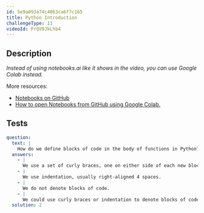 ```yaml
---
id: 5e9a093a74c4063ca6f7c165
title: Python Introduction
challengeType: 11
videoId: PrQV9JkLhb4
---
```


## Description

<section id='description'>

*Instead of using notebooks.ai like it shows in the video, you can use Google Colab instead.*

More resources:

-   [Notebooks on GitHub](https://github.com/ine-rmotr-curriculum/ds-content-python-under-10-minutes)
-   [How to open Notebooks from GitHub using Google Colab.](https://colab.research.google.com/github/googlecolab/colabtools/blob/master/notebooks/colab-github-demo.ipynb)

</section>

## Tests

<section id='tests'>

```yml
question:
  text: |
    How do we define blocks of code in the body of functions in Python?
  answers:
    - |
      We use a set of curly braces, one on either side of each new block of our code.
    - |
      We use indentation, usually right-aligned 4 spaces.
    - |
      We do not denote blocks of code.
    - |
      We could use curly braces or indentation to denote blocks of code.
  solution: 2
```

</section>
